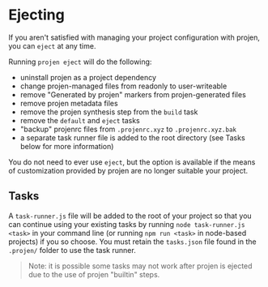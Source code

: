 # Ejecting

If you aren't satisfied with managing your project configuration with projen,
you can `eject` at any time.

Running `projen eject` will do the following:

- uninstall projen as a project dependency
- change projen-managed files from readonly to user-writeable
- remove "Generated by projen" markers from projen-generated files
- remove projen metadata files
- remove the projen synthesis step from the `build` task
- remove the `default` and `eject` tasks
- "backup" projenrc files from `.projenrc.xyz` to `.projenrc.xyz.bak`
- a separate task runner file is added to the root directory (see Tasks below
  for more information)

You do not need to ever use `eject`, but the option is available if the means of
customization provided by projen are no longer suitable your project.

## Tasks

A `task-runner.js` file will be added to the root of your project so that you
can continue using your existing tasks by running `node task-runner.js <task>`
in your command line (or running `npm run <task>` in node-based projects) if you
so choose. You must retain the `tasks.json` file found in the `.projen/` folder
to use the task runner.

> Note: it is possible some tasks may not work after projen is ejected due to
the use of projen "builtin" steps.
